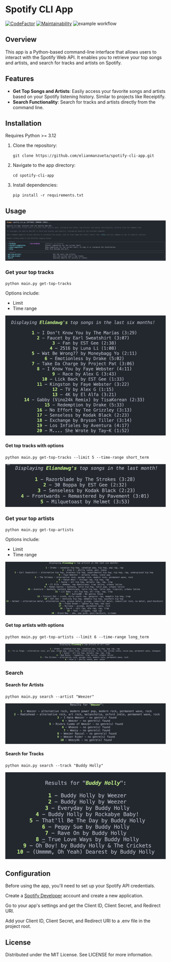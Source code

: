 # Spotify CLI App

[![CodeFactor](https://www.codefactor.io/repository/github/elianmanzueta/spotify-cli-app/badge/main)](https://www.codefactor.io/repository/github/elianmanzueta/spotify-cli-app/overview/main) [![Maintainability](https://api.codeclimate.com/v1/badges/4146453dcc13ff14ea59/maintainability)](https://codeclimate.com/github/elianmanzueta/spotify-cli-app/maintainability) ![example workflow](https://github.com/elianmanzueta/spotify-cli-app/actions/workflows/workflow.yml/badge.svg)

## Overview

This app is a Python-based command-line interface that allows users to interact with the Spotify Web API. It enables you to retrieve your top songs and artists, and search for tracks and artists on Spotify.

## Features

- **Get Top Songs and Artists**: Easily access your favorite songs and artists based on your Spotify listening history. Similar to projects like Receiptify.
- **Search Functionality**: Search for tracks and artists directly from the command line.

## Installation

Requires Python >= 3.12

1. Clone the repository:

   `git clone https://github.com/elianmanzueta/spotify-cli-app.git`

2. Navigate to the app directory:

   `cd spotify-cli-app`

3. Install dependencies:

   `pip install -r requirements.txt`

## Usage

![Help](images/Help%20page.png)

### Get your top tracks

`python main.py get-top-tracks`

Options include:

- Limit
- Time range

![Top Songs](images/Top%20Songs.png)

#### Get top tracks with options

`python main.py get-top-tracks --limit 5 --time-range short_term`

![Top Songs With Options](images/Top%20Songs%20with%20Options.png)

### Get your top artists

`python main.py get-top-artists`

Options include:

- Limit
- Time range

![Top Artists](images/Top%20Artists.png)

#### Get top artists with options

`python main.py get-top-artists --limit 6 --time-range long_term`

![Top Artists With Options](images/Top%20Artists%20with%20Options.png)

### Search

#### Search for Artists

`python main.py search --artist "Weezer"`

![Search Artists](images/Search%20-%20Artists.png)

#### Search for Tracks

`python main.py search --track "Buddy Holly"`

![Search Tracks](images/Search%20-%20Tracks.png)

## Configuration

Before using the app, you'll need to set up your Spotify API credentials.

Create a [Spotify Developer](https://developer.spotify.com) account and create a new application.

Go to your app's settings and get the Client ID, Client Secret, and Redirect URI.

Add your Client ID, Client Secret, and Redirect URI to a .env file in the project root.

## License

Distributed under the MIT License. See LICENSE for more information.

